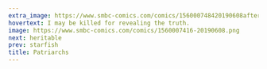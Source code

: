 ```yaml
---
extra_image: https://www.smbc-comics.com/comics/156000748420190608after.png
hovertext: I may be killed for revealing the truth.
image: https://www.smbc-comics.com/comics/1560007416-20190608.png
next: heritable
prev: starfish
title: Patriarchs
---
```


